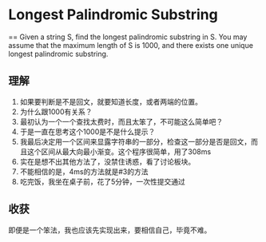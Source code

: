 # Longest Palindromic Substring
==
Given a string S, find the longest palindromic substring in S. You may assume that the maximum length of S is 1000, and there exists one unique longest palindromic substring.

## 理解
1. 如果要判断是不是回文，就要知道长度，或者两端的位置。
2. 为什么跟1000有关系？
3. 最初认为一个一个查找太费时，而且太笨了，不可能这么简单吧？
4. 于是一直在思考这个1000是不是什么提示？
5. 我最后决定用一个区间来显露字符串的一部分，检查这一部分是否是回文，而且这个区间从最大向最小渐变。这个程序很简单，用了308ms
6. 实在是想不出其他方法了，没禁住诱惑，看了讨论板块。
7. 不能相信的是，4ms的方法就是#3的方法
8. 吃完饭，我坐在桌子前，花了5分钟，一次性提交通过


## 收获
即便是一个笨法，我也应该先实现出来，要相信自己，毕竟不难。